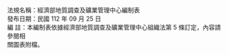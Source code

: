 法規名稱：經濟部地質調查及礦業管理中心編制表  
發布日期：民國 112 年 09 月 25 日  
編 註：本編制表依據經濟部地質調查及礦業管理中心組織法第 5 條訂定，內容請參閱相  
關圖表附檔。  


